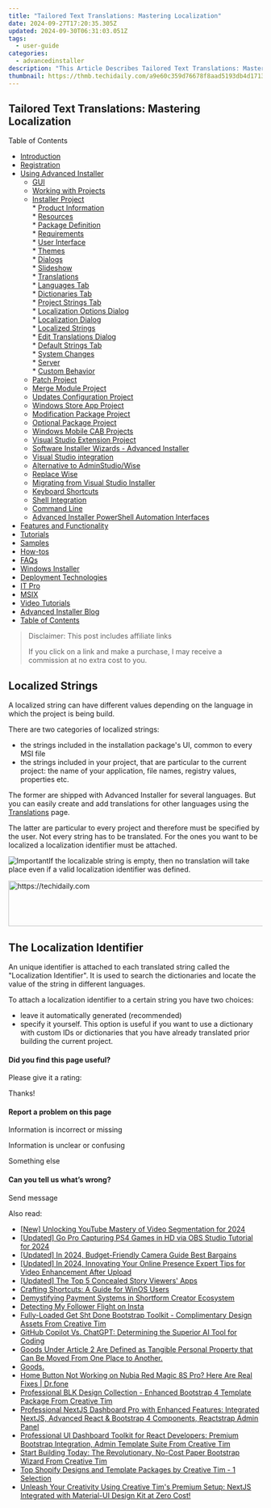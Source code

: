 ```yaml
---
title: "Tailored Text Translations: Mastering Localization"
date: 2024-09-27T17:20:35.305Z
updated: 2024-09-30T06:31:03.051Z
tags:
  - user-guide
categories:
  - advancedinstaller
description: "This Article Describes Tailored Text Translations: Mastering Localization"
thumbnail: https://thmb.techidaily.com/a9e60c359d76678f8aad5193db4d1713b6255faff22e113abbe3abedfe2cc94d.jpeg
---
```


## Tailored Text Translations: Mastering Localization

Table of Contents

* [Introduction](https://tools.techidaily.com/advancedinstaller/products/)
* [Registration](https://tools.techidaily.com/advancedinstaller/products/)
* [Using Advanced Installer](https://tools.techidaily.com/advancedinstaller/products/)  
   * [GUI](https://tools.techidaily.com/advancedinstaller/products/)  
   * [Working with Projects](https://tools.techidaily.com/advancedinstaller/products/)  
   * [Installer Project](https://tools.techidaily.com/advancedinstaller/products/)  
         * [Product Information](https://tools.techidaily.com/advancedinstaller/products/)  
         * [Resources](https://tools.techidaily.com/advancedinstaller/products/)  
         * [Package Definition](https://tools.techidaily.com/advancedinstaller/products/)  
         * [Requirements](https://tools.techidaily.com/advancedinstaller/products/)  
         * [User Interface](https://tools.techidaily.com/advancedinstaller/products/)  
                  * [Themes](https://tools.techidaily.com/advancedinstaller/products/)  
                  * [Dialogs](https://tools.techidaily.com/advancedinstaller/products/)  
                  * [Slideshow](https://tools.techidaily.com/advancedinstaller/products/)  
                  * [Translations](https://tools.techidaily.com/advancedinstaller/products/)  
                              * [Languages Tab](https://tools.techidaily.com/advancedinstaller/products/)  
                              * [Dictionaries Tab](https://tools.techidaily.com/advancedinstaller/products/)  
                              * [Project Strings Tab](https://tools.techidaily.com/advancedinstaller/products/)  
                                             * [Localization Options Dialog](https://tools.techidaily.com/advancedinstaller/products/)  
                                                               * [Localization Dialog](https://tools.techidaily.com/advancedinstaller/products/)  
                                                                                    * [Localized Strings](https://tools.techidaily.com/advancedinstaller/products/)  
                                             * [Edit Translations Dialog](https://tools.techidaily.com/advancedinstaller/products/)  
                              * [Default Strings Tab](https://tools.techidaily.com/advancedinstaller/products/)  
         * [System Changes](https://tools.techidaily.com/advancedinstaller/products/)  
         * [Server](https://tools.techidaily.com/advancedinstaller/products/)  
         * [Custom Behavior](https://tools.techidaily.com/advancedinstaller/products/)  
   * [Patch Project](https://tools.techidaily.com/advancedinstaller/products/)  
   * [Merge Module Project](https://tools.techidaily.com/advancedinstaller/products/)  
   * [Updates Configuration Project](https://tools.techidaily.com/advancedinstaller/products/)  
   * [Windows Store App Project](https://tools.techidaily.com/advancedinstaller/products/)  
   * [Modification Package Project](https://tools.techidaily.com/advancedinstaller/products/)  
   * [Optional Package Project](https://tools.techidaily.com/advancedinstaller/products/)  
   * [Windows Mobile CAB Projects](https://tools.techidaily.com/advancedinstaller/products/)  
   * [Visual Studio Extension Project](https://tools.techidaily.com/advancedinstaller/products/)  
   * [Software Installer Wizards - Advanced Installer](https://tools.techidaily.com/advancedinstaller/products/)  
   * [Visual Studio integration](https://tools.techidaily.com/advancedinstaller/products/)  
   * [Alternative to AdminStudio/Wise](https://tools.techidaily.com/advancedinstaller/products/)  
   * [Replace Wise](https://tools.techidaily.com/advancedinstaller/products/)  
   * [Migrating from Visual Studio Installer](https://tools.techidaily.com/advancedinstaller/products/)  
   * [Keyboard Shortcuts](https://tools.techidaily.com/advancedinstaller/products/)  
   * [Shell Integration](https://tools.techidaily.com/advancedinstaller/products/)  
   * [Command Line](https://tools.techidaily.com/advancedinstaller/products/)  
   * [Advanced Installer PowerShell Automation Interfaces](https://tools.techidaily.com/advancedinstaller/products/)
* [Features and Functionality](https://tools.techidaily.com/advancedinstaller/products/)
* [Tutorials](https://tools.techidaily.com/advancedinstaller/products/)
* [Samples](https://tools.techidaily.com/advancedinstaller/products/)
* [How-tos](https://tools.techidaily.com/advancedinstaller/products/)
* [FAQs](https://tools.techidaily.com/advancedinstaller/products/)
* [Windows Installer](https://tools.techidaily.com/advancedinstaller/products/)
* [Deployment Technologies](https://tools.techidaily.com/advancedinstaller/products/)
* [IT Pro](https://tools.techidaily.com/advancedinstaller/products/)
* [MSIX](https://tools.techidaily.com/advancedinstaller/products/)
* [Video Tutorials](https://tools.techidaily.com/advancedinstaller/products/)
* [Advanced Installer Blog](https://tools.techidaily.com/advancedinstaller/products/)
* [Table of Contents](https://tools.techidaily.com/advancedinstaller/products/)

>  Disclaimer: This post includes affiliate links
>
>  If you click on a link and make a purchase, I may receive a commission at no extra cost to you.
>

## Localized Strings

A localized string can have different values depending on the language in which the project is being build.

There are two categories of localized strings:

* the strings included in the installation package's UI, common to every MSI file
* the strings included in your project, that are particular to the current project: the name of your application, file names, registry values, properties etc.

The former are shipped with Advanced Installer for several languages. But you can easily create and add translations for other languages using the [Translations](https://tools.techidaily.com/advancedinstaller/products/) page.

The latter are particular to every project and therefore must be specified by the user. Not every string has to be translated. For the ones you want to be localized a localization identifier must be attached.

![Important](https://cdn.advancedinstaller.com/svg/common/IconMessageInfo.svg)If the localizable string is empty, then no translation will take place even if a valid localization identifier was defined.

<!-- affiliate ads begin -->
<a href="https://aligracehair.sjv.io/c/5597632/2012434/19272" target="_top" id="2012434">
  <img src="//a.impactradius-go.com/display-ad/19272-2012434" border="0" alt="https://techidaily.com" width="728" height="90"/>
</a>
<img height="0" width="0" src="https://aligracehair.sjv.io/i/5597632/2012434/19272" style="position:absolute;visibility:hidden;" border="0" />
<!-- affiliate ads end -->

##  The Localization Identifier

An unique identifier is attached to each translated string called the "Localization Identifier". It is used to search the dictionaries and locate the value of the string in different languages.

To attach a localization identifier to a certain string you have two choices:

* leave it automatically generated (recommended)
* specify it yourself. This option is useful if you want to use a dictionary with custom IDs or dictionaries that you have already translated prior building the current project.

#### Did you find this page useful?

Please give it a rating:

 Thanks!

#### Report a problem on this page

Information is incorrect or missing

Information is unclear or confusing

Something else

#### Can you tell us what’s wrong?

Send message

<ins class="adsbygoogle"
     style="display:block"
     data-ad-format="autorelaxed"
     data-ad-client="ca-pub-7571918770474297"
     data-ad-slot="1223367746"></ins>

<ins class="adsbygoogle"
     style="display:block"
     data-ad-client="ca-pub-7571918770474297"
     data-ad-slot="8358498916"
     data-ad-format="auto"
     data-full-width-responsive="true"></ins>

<span class="atpl-alsoreadstyle">Also read:</span>
<div><ul>
<li><a href="https://youtube-sure.techidaily.com/nlocking-youtube-mastery-of-video-segmentation-for-2024/"><u>[New] Unlocking YouTube Mastery of Video Segmentation for 2024</u></a></li>
<li><a href="https://screen-mirroring-recording.techidaily.com/updated-go-pro-capturing-ps4-games-in-hd-via-obs-studio-tutorial-for-2024/"><u>[Updated] Go Pro Capturing PS4 Games in HD via OBS Studio Tutorial for 2024</u></a></li>
<li><a href="https://fox-blue.techidaily.com/updated-in-2024-budget-friendly-camera-guide-best-bargains/"><u>[Updated] In 2024, Budget-Friendly Camera Guide Best Bargains</u></a></li>
<li><a href="https://youtube-sure.techidaily.com/ed-in-2024-innovating-your-online-presence-expert-tips-for-video-enhancement-after-upload/"><u>[Updated] In 2024, Innovating Your Online Presence Expert Tips for Video Enhancement After Upload</u></a></li>
<li><a href="https://instagram-clips.techidaily.com/updated-the-top-5-concealed-story-viewers-apps/"><u>[Updated] The Top 5 Concealed Story Viewers' Apps</u></a></li>
<li><a href="https://windows11.techidaily.com/crafting-shortcuts-a-guide-for-winos-users/"><u>Crafting Shortcuts: A Guide for WinOS Users</u></a></li>
<li><a href="https://youtube-clips.techidaily.com/demystifying-payment-systems-in-shortform-creator-ecosystem/"><u>Demystifying Payment Systems in Shortform Creator Ecosystem</u></a></li>
<li><a href="https://instagram-clips.techidaily.com/detecting-my-follower-flight-on-insta/"><u>Detecting My Follower Flight on Insta</u></a></li>
<li><a href="https://fox-pages.techidaily.com/fully-loaded-get-sht-done-bootstrap-toolkit-complimentary-design-assets-from-creative-tim/"><u>Fully-Loaded Get Sht Done Bootstrap Toolkit - Complimentary Design Assets From Creative Tim</u></a></li>
<li><a href="https://tech-haven.techidaily.com/github-copilot-vs-chatgpt-determining-the-superior-ai-tool-for-coding/"><u>GitHub Copilot Vs. ChatGPT: Determining the Superior AI Tool for Coding</u></a></li>
<li><a href="https://fox-pages.techidaily.com/goods-under-article-2-are-defined-as-tangible-personal-property-that-can-be-moved-from-one-place-to-another/"><u>Goods Under Article 2 Are Defined as Tangible Personal Property that Can Be Moved From One Place to Another.</u></a></li>
<li><a href="https://fox-pages.techidaily.com/goods/"><u>Goods.</u></a></li>
<li><a href="https://change-location.techidaily.com/home-button-not-working-on-nubia-red-magic-8s-pro-here-are-real-fixes-drfone-by-drfone-fix-android-problems-fix-android-problems/"><u>Home Button Not Working on Nubia Red Magic 8S Pro? Here Are Real Fixes | Dr.fone</u></a></li>
<li><a href="https://fox-pages.techidaily.com/professional-blk-design-collection-enhanced-bootstrap-4-template-package-from-creative-tim/"><u>Professional BLK Design Collection - Enhanced Bootstrap 4 Template Package From Creative Tim</u></a></li>
<li><a href="https://fox-pages.techidaily.com/professional-nextjs-dashboard-pro-with-enhanced-features-integrated-nextjs-advanced-react-and-bootstrap-4-components-reactstrap-admin-panel/"><u>Professional NextJS Dashboard Pro with Enhanced Features: Integrated NextJS, Advanced React & Bootstrap 4 Components, Reactstrap Admin Panel</u></a></li>
<li><a href="https://fox-pages.techidaily.com/professional-ui-dashboard-toolkit-for-react-developers-premium-bootstrap-integration-admin-template-suite-from-creative-tim/"><u>Professional UI Dashboard Toolkit for React Developers: Premium Bootstrap Integration, Admin Template Suite From Creative Tim</u></a></li>
<li><a href="https://fox-pages.techidaily.com/start-building-today-the-revolutionary-no-cost-paper-bootstrap-wizard-from-creative-tim/"><u>Start Building Today: The Revolutionary, No-Cost Paper Bootstrap Wizard From Creative Tim</u></a></li>
<li><a href="https://fox-pages.techidaily.com/top-shopify-designs-and-template-packages-by-creative-tim-1-selection/"><u>Top Shopify Designs and Template Packages by Creative Tim - 1 Selection</u></a></li>
<li><a href="https://fox-pages.techidaily.com/unleash-your-creativity-using-creative-tims-premium-setup-nextjs-integrated-with-material-ui-design-kit-at-zero-cost/"><u>Unleash Your Creativity Using Creative Tim's Premium Setup: NextJS Integrated with Material-UI Design Kit at Zero Cost!</u></a></li>
</ul></div>

